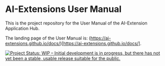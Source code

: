 # AI-Extensions User Manual
This is the project repository for the User Manual of the AI-Extension Application Hub.

The landing page of the User Manual is: (https://ai-extensions.github.io/docs/)[https://ai-extensions.github.io/docs/]. 

[![Project Status: WIP – Initial development is in progress, but there has not yet been a stable, usable release suitable for the public.](https://www.repostatus.org/badges/latest/wip.svg)](https://www.repostatus.org/#wip)